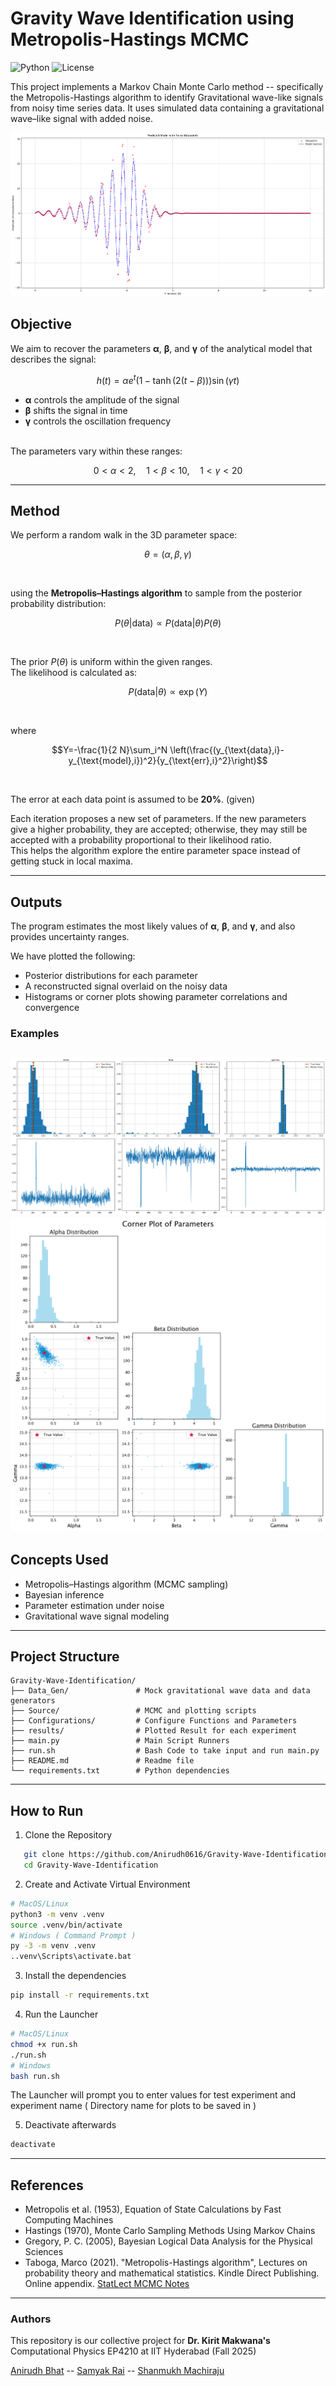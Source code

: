 # Gravity Wave Identification using Metropolis-Hastings MCMC

![Python](https://img.shields.io/badge/Python-3.8%2B-blue) ![License](https://img.shields.io/badge/license-MIT-green) 

This project implements a Markov Chain Monte Carlo method -- specifically the Metropolis-Hastings algorithm to identify Gravitational wave-like signals from noisy time series data.
It uses simulated data containing a gravitational wave–like signal with added noise.

![Predicted Fit](https://github.com/Anirudh0616/Gravity-Wave-Identification/blob/main/Results/Test/Gravitational_Wave_pred.png)

## Objective
We aim to recover the parameters **α**, **β**, and **γ** of the analytical model that describes the signal:

```math
h(t)=\alpha e^{t}\left(1-\tanh\left(2(t-\beta)\right)\right)\sin(\gamma t)
```

* **α** controls the amplitude of the signal  
* **β** shifts the signal in time  
* **γ** controls the oscillation frequency  

<br>
The parameters vary within these ranges:


```math
0<\alpha<2, \quad 1<\beta<10,\quad 1<\gamma<20
```

---

## Method

We perform a random walk in the 3D parameter space:
```math
\theta = (\alpha,\beta,\gamma)
```

<br>

using the **Metropolis–Hastings algorithm** to sample from the posterior probability distribution:

```math
P(\theta | \text{data}) \propto P(\text{data}|\theta)P(\theta)
```

<br>

The prior $P(\theta)$ is uniform within the given ranges.  
The likelihood is calculated as:
```math
P(\text{data}|\theta) \propto \exp(Y)
```

<br>

where

```math
Y=-\frac{1}{2 N}\sum_i^N \left(\frac{(y_{\text{data},i}-y_{\text{model},i})^2}{y_{\text{err},i}^2}\right)
```
<br>


The error at each data point is assumed to be **20%**. (given)

Each iteration proposes a new set of parameters. If the new parameters give a higher probability, they are accepted; otherwise, they may still be accepted with a probability proportional to their likelihood ratio.  
This helps the algorithm explore the entire parameter space instead of getting stuck in local maxima.

---

## Outputs

The program estimates the most likely values of **α**, **β**, and **γ**, and also provides uncertainty ranges.  

We have plotted the following:
- Posterior distributions for each parameter  
- A reconstructed signal overlaid on the noisy data  
- Histograms or corner plots showing parameter correlations and convergence  

### Examples
![Histogram](https://github.com/Anirudh0616/Gravity-Wave-Identification/blob/main/Results/Test/MH_hist.png)
![Corner_Plot](https://github.com/Anirudh0616/Gravity-Wave-Identification/blob/main/Results/Test/MH_corner.png)
---

## Concepts Used

- Metropolis–Hastings algorithm (MCMC sampling)  
- Bayesian inference  
- Parameter estimation under noise  
- Gravitational wave signal modeling  

---
## Project Structure
```text
Gravity-Wave-Identification/
├── Data_Gen/               # Mock gravitational wave data and data generators
├── Source/                 # MCMC and plotting scripts
├── Configurations/         # Configure Functions and Parameters 
├── results/                # Plotted Result for each experiment
├── main.py                 # Main Script Runners 
├── run.sh                  # Bash Code to take input and run main.py
├── README.md               # Readme file  
└── requirements.txt        # Python dependencies

```
---
## How to Run
1. Clone the Repository
```bash
   git clone https://github.com/Anirudh0616/Gravity-Wave-Identification.git
   cd Gravity-Wave-Identification
```
2. Create and Activate Virtual Environment
```bash
# MacOS/Linux
python3 -m venv .venv
source .venv/bin/activate
# Windows ( Command Prompt )
py -3 -m venv .venv
..venv\Scripts\activate.bat
```
3. Install the dependencies
```bash
pip install -r requirements.txt
```
4. Run the Launcher
```bash
# MacOS/Linux
chmod +x run.sh
./run.sh
# Windows
bash run.sh
```
The Launcher will prompt you to enter values for test experiment and experiment name ( Directory name for plots to be saved in )

5. Deactivate afterwards
```bash
deactivate
```
---
## References

- Metropolis et al. (1953), Equation of State Calculations by Fast Computing Machines
- Hastings (1970), Monte Carlo Sampling Methods Using Markov Chains
- Gregory, P. C. (2005), Bayesian Logical Data Analysis for the Physical Sciences
 - Taboga, Marco (2021). "Metropolis-Hastings algorithm", Lectures on probability theory and mathematical statistics. Kindle Direct Publishing. Online appendix.
[StatLect MCMC Notes](https://www.statlect.com/fundamentals-of-statistics/Metropolis-Hastings-algorithm)

---
### Authors
This repository is our collective project for **Dr. Kirit Makwana's** Computational Physics EP4210 at IIT Hyderabad (Fall 2025)


[Anirudh Bhat](https://github.com/Anirudh0616) -- [Samyak Rai](https://github.com/Sammybro11) -- [Shanmukh Machiraju](https://github.com/1mach0)

